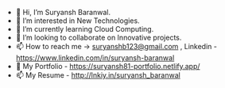 - 👋 Hi, I’m Suryansh Baranwal.
- 👀 I’m interested in New Technologies.
- 🌱 I’m currently learning Cloud Computing.
- 💞️ I’m looking to collaborate on Innovative projects.
- 📫 How to reach me -> suryanshb123@gmail.com , Linkedin - https://www.linkedin.com/in/suryansh-baranwal
- 👀 My Portfolio - https://suryansh81-portfolio.netlify.app/
- 📫 My Resume - http://lnkiy.in/suryansh_baranwal


<!---
Suryansh8181/Suryansh8181 is a ✨ special ✨ repository because its `README.md` (this file) appears on your GitHub profile.
You can click the Preview link to take a look at your changes.
--->
